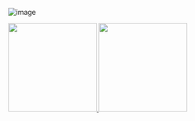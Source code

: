 
![image](https://user-images.githubusercontent.com/93724114/160450900-c02479be-a1f2-44a2-8144-801af59222c9.png)

  <div>
    <a href="https://github.com/xjuliaag">
    <img height="180cm" src="https://github-readme-stats.vercel.app/api?username=xjuliaag&show_icons=true&theme=tokyonight&include_all_commits=true&count_private=true"/>
    <img height="180cm" src="https://github-readme-stats.vercel.app/api/top-langs/?username=xjuliaag&layout=compact&langs_count=16&theme=tokyonight "/>
   </div>

